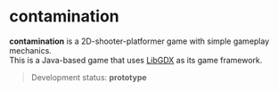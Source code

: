 # contamination

**contamination** is a 2D-shooter-platformer game with simple gameplay mechanics.  
This is a Java-based game that uses [LibGDX](https://libgdx.com) as its game framework.

> Development status: **prototype**

